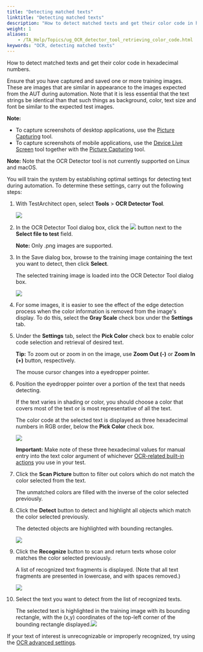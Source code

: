 ```yaml
--- 
title: "Detecting matched texts"
linktitle: "Detecting matched texts"
description: "How to detect matched texts and get their color code in hexadecimal numbers."
weight: 1
aliases: 
    - /TA_Help/Topics/ug_OCR_detector_tool_retrieving_color_code.html
keywords: "OCR, detecting matched texts"
---
```


How to detect matched texts and get their color code in hexadecimal numbers.

Ensure that you have captured and saved one or more training images. These are images that are similar in appearance to the images expected from the AUT during automation. Note that it is less essential that the text strings be identical than that such things as background, color, text size and font be similar to the expected test images.

**Note:**

-   To capture screenshots of desktop applications, use the [Picture Capturing](/TA_Help/Topics/Additional_features_image_capturing_tool.html) tool.
-   To capture screenshots of mobile applications, use the [Device Live Screen](/TA_Help/Topics/ug_capturing_mobile_screenshot.html) tool together with the [Picture Capturing](/TA_Help/Topics/Additional_features_image_capturing_tool.html) tool.

**Note:** Note that the OCR Detector tool is not currently supported on Linux and macOS.

You will train the system by establishing optimal settings for detecting text during automation. To determine these settings, carry out the following steps:

1.  With TestArchitect open, select **Tools** \> **OCR Detector Tool**.

    ![](/images/TA_Help/Images/OCR_detector_tool_dlg.png)

2.  In the OCR Detector Tool dialog box, click the ![](/images/TA_Help/Images/btn.browse-ellipsis.01.png) button next to the **Select file to test** field.

    **Note:** Only .png images are supported.

3.  In the Save dialog box, browse to the training image containing the text you want to detect, then click **Select**.

    The selected training image is loaded into the OCR Detector Tool dialog box.

    ![](/images/TA_Help/Images/OCR_detector_tool_dlg_loaded_image.png)

4.  For some images, it is easier to see the effect of the edge detection process when the color information is removed from the image's display. To do this, select the **Gray Scale** check box under the **Settings** tab.

5.  Under the **Settings** tab, select the **Pick Color** check box to enable color code selection and retrieval of desired text.

    **Tip:** To zoom out or zoom in on the image, use **Zoom Out \(-\)** or **Zoom In \(+\)** button, respectively.

    The mouse cursor changes into a eyedropper pointer.

6.  Position the eyedropper pointer over a portion of the text that needs detecting.

    If the text varies in shading or color, you should choose a color that covers most of the text or is most representative of all the text.

    The color code at the selected text is displayed as three hexadecimal numbers in RGB order, below the **Pick Color** check box.

    ![](/images/TA_Help/Images/OCR_detector_tool_dlg_pick_color.png)

    **Important:** Make note of these three hexadecimal values for manual entry into the text color argument of whichever [OCR-related built-in actions](/TA_Automation/Topics/bia_OCR.html) you use in your test.

7.  Click the **Scan Picture** button to filter out colors which do not match the color selected from the text.

    The unmatched colors are filled with the inverse of the color selected previously.

8.  Click the **Detect** button to detect and highlight all objects which match the color selected previously.

    The detected objects are highlighted with bounding rectangles.

    ![](/images/TA_Help/Images/OCR_detector_tool_dlg_detected_objects.png)

9.  Click the **Recognize** button to scan and return texts whose color matches the color selected previously.

    A list of recognized text fragments is displayed. \(Note that all text fragments are presented in lowercase, and with spaces removed.\)

    ![](/images/TA_Help/Images/OCR_detector_tool_dlg_recognized_texts.png)

10. Select the text you want to detect from the list of recognized texts.

    The selected text is highlighted in the training image with its bounding rectangle, with the \(x,y\) coordinates of the top-left corner of the bounding rectangle displayed.![](/images/TA_Help/Images/OCR_detector_tool_dlg_selected_text.png)


If your text of interest is unrecognizable or improperly recognized, try using the [OCR advanced settings](/TA_Help/Topics/ug_OCR_detector_tool_advanced_settings.html).



